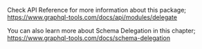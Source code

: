 Check API Reference for more information about this package;
https://www.graphql-tools.com/docs/api/modules/delegate

You can also learn more about Schema Delegation in this chapter;
https://www.graphql-tools.com/docs/schema-delegation
